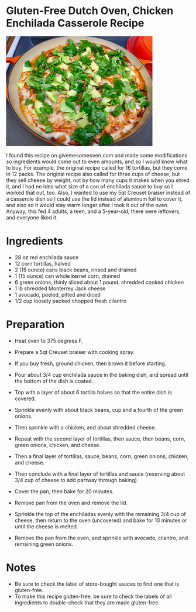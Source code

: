 # Gluten-Free Dutch Oven, Chicken Enchilada Casserole Recipe

![Chicken Enchiladas](https://github.com/FoodieNerds/cookbook/blob/master/images/ChickenEnchiladaCasserole.jpg "Chicken Enchiladas")

I found this recipe on givemesomeoven.com and made some modifications so ingredients would come out to even amounts, and so I would know what to buy. For example, the original recipe called for 16 tortillas, but they come in 12 packs. The original recipe also called for three cups of cheese, but they sell cheese by weight, not by how many cups it makes when you shred it, and I had no idea what size of a can of enchilada sauce to buy so I worked that out, too. Also, I wanted to use my 5qt Creuset braiser instead of a casserole dish so I could use the lid instead of aluminum foil to cover it, and also so it would stay warm longer after I took it out of the oven. Anyway, this fed 4 adults, a teen, and a 5-year-old, there were leftovers, and everyone liked it.

# Ingredients

* 28 oz red enchilada sauce
* 12 corn tortillas, halved
* 2 (15 ounce) cans black beans, rinsed and drained
* 1 (15 ounce) can whole kernel corn, drained
* 6 green onions, thinly sliced
about 1 pound, shredded cooked chicken
* 1 lb shredded Monterrey Jack cheese
* 1 avocado, peeled, pitted and diced
* 1/2 cup loosely packed chopped fresh cilantro

# Preparation

* Heat oven to 375 degrees F.
* Prepare a 5qt Creuset braiser with cooking spray.
* If you buy fresh, ground chicken, then brown it before starting.


* Pour about 3/4 cup enchilada sauce in the baking dish, and spread until the bottom of the dish is coated.
* Top with a layer of about 6 tortilla halves so that the entire dish is covered.
* Sprinkle evenly with about black beans, cup and a fourth of the green onions.
* Then sprinkle with a chicken, and about shredded cheese.
* Repeat with the second layer of tortillas, then sauce, then beans, corn, green onions, chicken, and cheese.
* Then a final layer of tortillas, sauce, beans, corn, green onions, chicken, and cheese.
* Then conclude with a final layer of tortillas and sauce (reserving about 3/4 cup of cheese to add partway through baking).
* Cover the pan, then bake for 20 minutes.


* Remove pan from the oven and remove the lid.
* Sprinkle the top of the enchiladas evenly with the remaining 3/4 cup of cheese, then return to the oven (uncovered) and bake for 10 minutes or until the cheese is melted.
* Remove the pan from the oven, and sprinkle with avocado, cilantro, and remaining green onions.

# Notes

* Be sure to check the label of store-bought sauces to find one that is gluten-free.
* To make this recipe gluten-free, be sure to check the labels of all ingredients to double-check that they are made gluten-free.

